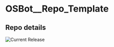 # OSBot__Repo_Template

## Repo details

![Current Release](https://img.shields.io/badge/release-v0.1.3-blue)
